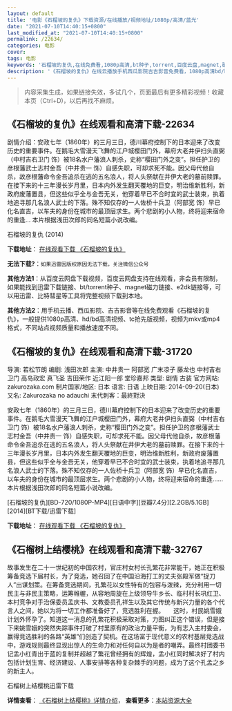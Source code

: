 ```yaml
---
layout: default
title: '电影《石榴坡的复仇》下载资源/在线播放/视频地址/1080p/高清/蓝光'
date: "2021-07-10T14:40:15+0800"
last_modified_at: "2021-07-10T14:40:15+0800"
permalink: /22634/
categories: 电影
cover:
tags: 电影
keywords: '石榴坡的复仇,在线免费看,1080p高清,bt种子,torrent,百度云盘,magnet,磁力链,迅雷下载资源'
description: '《石榴坡的复仇》在线云播放手机西瓜影院吉吉影音免费看，1080p高清bd/hd未删减完整版和tc抢先枪版，mkv/mp4格式，附带bt/torrent种子、magnet/磁力链、百度云盘、网盘资源迅雷下载链接'
---
```


>内容采集生成，如果链接失效，多试几个，页面最后有更多精彩视频！收藏本页（Ctrl+D)，以后再找不麻烦。


## 《石榴坡的复仇》在线观看和高清下载-22634

剧情介绍：安政七年（1860年）的三月三日，德川幕府控制下的日本迎来了改变历史的重要事件。在鹅毛大雪漫天飞舞的江户城樱田门外，幕府大老井伊扫头直弼（中村吉右卫门 饰）被18名水户藩浪人刺杀，史称“樱田门外之变”。担任护卫的彦根藩武士志村金吾（中井贵一 饰）自感失职，可却求死不能。因父母代他自杀，故彦根藩命令金吾追杀在逃的五名浪人，将人头祭献在井伊大老的墓前赎罪。在接下来的十三年漫长岁月里，日本内外发生翻天覆地的巨变，明治维新胜利，新政府废藩置县，但这些似乎全与金吾无关，他穿着早已不合时宜的武士装束，执着地追寻那几名浪人武士的下落。殊不知仅存的一人佐桥十兵卫（阿部宽 饰）早已化名直吉，以车夫的身份在城市的最顶层求生。两个悲剧的小人物，终将迎来宿命的重逢…   本片根据浅田次郎的同名短篇小说改编。


石榴坡的复仇 (2014)

**下载地址**： [在线观看下载 《石榴坡的复仇》](https://www.btbtdy.me/btdy/dy357.html) 


**无法下载?**：`如果迅雷因版权原因无法下载，关注微信公众号 `

**其他方法1**：从百度云网盘下载视频，百度云网盘支持在线观看，非会员有限制，如果能找到迅雷下载链接、bt/torrent种子、magnet磁力链接、e2dk链接等，可以用迅雷、比特彗星等工具将完整视频下载到本地。

**其他方法2**：用手机云播、西瓜影院、吉吉影音等在线免费观看《石榴坡的复仇》，一般提供1080p高清、hd/bd高清视频、tc抢先版视频，视频为mkv或mp4格式，不同站点视频质量和播放速度不同。


## 《石榴坡的复仇》在线观看和高清下载-31720

导演: 若松节朗 编剧: 浅田次郎 主演: 中井贵一 阿部宽 广末凉子 藤龙也 中村吉右卫门 高岛政宏 真飞圣 吉田荣作 近江阳一郎 堂珍嘉邦 类型: 剧情 古装 官方网站: zakurozaka.com 制片国家/地区: 日本 语言: 日语 上映日期: 2014-09-20(日本) 又名: Zakurozaka no adauchi 末代刺客：最終對決

安政七年（1860年）的三月三日，德川幕府控制下的日本迎来了改变历史的重要事件。在鹅毛大雪漫天飞舞的江户城樱田门外，幕府大老井伊扫头直弼（中村吉右卫门 饰）被18名水户藩浪人刺杀，史称“樱田门外之变”。担任护卫的彦根藩武士志村金吾（中井贵一 饰）自感失职，可却求死不能。因父母代他自杀，故彦根藩命令金吾追杀在逃的五名浪人，将人头祭献在井伊大老的墓前赎罪。在接下来的十三年漫长岁月里，日本内外发生翻天覆地的巨变，明治维新胜利，新政府废藩置县，但这些似乎全与金吾无关，他穿着早已不合时宜的武士装束，执着地追寻那几名浪人武士的下落。殊不知仅存的一人佐桥十兵卫（阿部宽 饰）早已化名直吉，以车夫的身份在城市的最顶层求生。两个悲剧的小人物，终将迎来宿命的重逢…… 本片根据浅田次郎的同名短篇小说改编。


[石榴坡的复仇][BD-720/1080P-MP4][日语中字][豆瓣7.4分][2.2GB/5.1GB][2014][BT下载/迅雷下载]

**下载地址**： [在线观看下载 《石榴坡的复仇》](https://www.btdx8.com/torrent/zakurozaka-no_adauchi_2014.html) 


## 《石榴树上结樱桃》在线观看和高清下载-32767

故事发生在二十一世纪初的中国农村，官庄村女村长孔繁花非常能干，她正在积极筹备竞选下届村长，为了竞选，她召回了在中国沿海打工的丈夫张殿军做“捉刀人&rdquo;出谋划策。在筹备竞选期间，孔繁花以女性特有的包容与泼辣，充分利用一切民主与非民主策略，运筹帷幄，从容地周旋在上级领导牛乡长、临村村长巩红卫、本村竞争对手治保委员孟庆书、文教委员孔祥生以及其它传统与新兴力量的各个代言人之间，她以为将一切工作都准备好了，竞选胜利在握。</span>　　这时，村民姚雪娥计划外怀孕了。知道这一消息的孔繁花积极采取对策，力图纠正这个错误，但是接下来姚雪娥的突然失踪事件打破了村里原有的政治力量平衡，为有志入主村委会，赢得竞选胜利的各路“英雄”们创造了契机。在这场富于现代意义的农村基层竞选战中，游戏规则最终显现出惊人的生命力和对任何自以为是者的嘲弄。最终村团委书记孟小红青出于蓝的复制并超越了繁花曾经拥有的辉煌，孟小红同时解决好了村内包括计划生育、经济建设、人事安排等各种复杂棘手的问题，成为了这个孔孟之乡的新主人。</span>


石榴树上结樱桃迅雷下载

**详情查看**： [《石榴树上结樱桃》详情介绍](/movie/32767/)， **查看更多**：[本站资源大全](/movie/t/all/)

